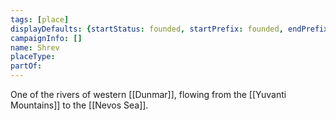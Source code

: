 ```yaml
---
tags: [place]
displayDefaults: {startStatus: founded, startPrefix: founded, endPrefix: destroyed, endStatus: destroyed}
campaignInfo: []
name: Shrev
placeType:
partOf:
---
```


One of the rivers of western [[Dunmar]], flowing from the [[Yuvanti Mountains]] to the [[Nevos Sea]].

